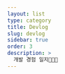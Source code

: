 ```yaml
---
layout: list
type: category
title: Devlog
slug: devlog
sidebar: true
order: 3
description: >
  개발 경험 일지👨🏻‍💻
---
```

